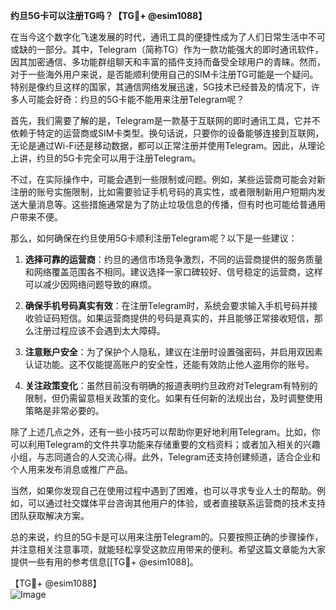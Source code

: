 **约旦5G卡可以注册TG吗？【TG💪+ @esim1088】**

在当今这个数字化飞速发展的时代，通讯工具的便捷性成为了人们日常生活中不可或缺的一部分。其中，Telegram（简称TG）作为一款功能强大的即时通讯软件，因其加密通信、多功能群组聊天和丰富的插件支持而备受全球用户的青睐。然而，对于一些海外用户来说，是否能顺利使用自己的SIM卡注册TG可能是一个疑问。特别是像约旦这样的国家，其通信网络发展迅速，5G技术已经普及的情况下，许多人可能会好奇：约旦的5G卡能不能用来注册Telegram呢？

首先，我们需要了解的是，Telegram是一款基于互联网的即时通讯工具，它并不依赖于特定的运营商或SIM卡类型。换句话说，只要你的设备能够连接到互联网，无论是通过Wi-Fi还是移动数据，都可以正常注册并使用Telegram。因此，从理论上讲，约旦的5G卡完全可以用于注册Telegram。

不过，在实际操作中，可能会遇到一些限制或问题。例如，某些运营商可能会对新注册的账号实施限制，比如需要验证手机号码的真实性，或者限制新用户短期内发送大量消息等。这些措施通常是为了防止垃圾信息的传播，但有时也可能给普通用户带来不便。

那么，如何确保在约旦使用5G卡顺利注册Telegram呢？以下是一些建议：

1. **选择可靠的运营商**：约旦的通信市场竞争激烈，不同的运营商提供的服务质量和网络覆盖范围各不相同。建议选择一家口碑较好、信号稳定的运营商，这样可以减少因网络问题导致的麻烦。

2. **确保手机号码真实有效**：在注册Telegram时，系统会要求输入手机号码并接收验证码短信。如果运营商提供的号码是真实的，并且能够正常接收短信，那么注册过程应该不会遇到太大障碍。

3. **注意账户安全**：为了保护个人隐私，建议在注册时设置强密码，并启用双因素认证功能。这不仅能提高账户的安全性，还能有效防止他人盗用你的账号。

4. **关注政策变化**：虽然目前没有明确的报道表明约旦政府对Telegram有特别的限制，但仍需留意相关政策的变化。如果有任何新的法规出台，及时调整使用策略是非常必要的。

除了上述几点之外，还有一些小技巧可以帮助你更好地利用Telegram。比如，你可以利用Telegram的文件共享功能来存储重要的文档资料；或者加入相关的兴趣小组，与志同道合的人交流心得。此外，Telegram还支持创建频道，适合企业和个人用来发布消息或推广产品。

当然，如果你发现自己在使用过程中遇到了困难，也可以寻求专业人士的帮助。例如，可以通过社交媒体平台咨询其他用户的体验，或者直接联系运营商的技术支持团队获取解决方案。

总的来说，约旦的5G卡是可以用来注册Telegram的。只要按照正确的步骤操作，并注意相关注意事项，就能轻松享受这款应用带来的便利。希望这篇文章能为大家提供一些有用的参考信息[[TG💪+ @esim1088]。

【TG💪+ @esim1088】  
![Image](https://i.postimg.cc/4NQfJmqS/Snipaste-2025-05-13-00-14-12.png)